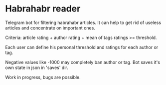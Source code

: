 # Habrahabr reader

Telegram bot for filtering habrahabr articles. It can help to get rid of useless articles and concentrate on important ones.

Criteria: article rating + author rating + mean of tags ratings >= threshold.

Each user can define his personal threshold and ratings for each author or tag.

Negative values like -1000 may completely ban author or tag.
Bot saves it's own state in json in 'saves' dir.

Work in progress, bugs are possible.
